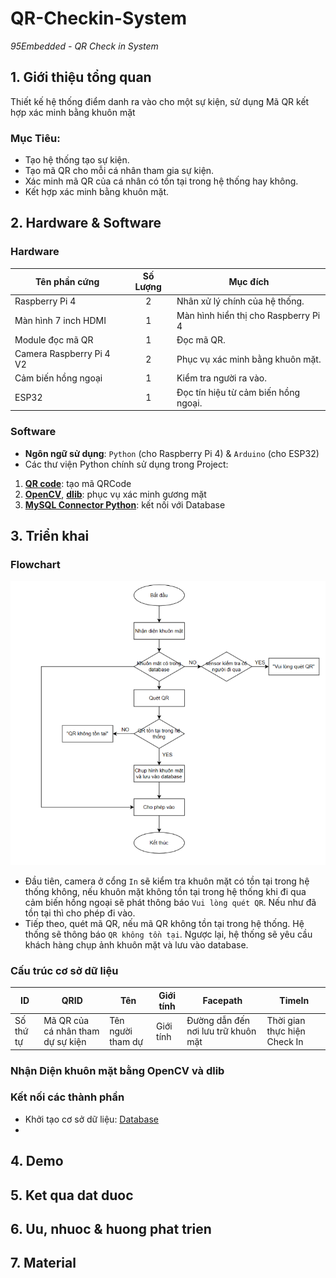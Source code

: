 # QR-Checkin-System

*95Embedded - QR Check in System*
## 1. Giới thiệu tổng quan

Thiết kế hệ thống điểm danh ra vào cho một sự kiện, sử dụng Mã QR kết hợp xác minh bằng khuôn mặt

### Mục Tiêu:

- Tạo hệ thống tạo sự kiện.
- Tạo mã QR cho mỗi cá nhân tham gia sự kiện.
- Xác minh mã QR của cá nhân có tồn tại trong hệ thống hay không. 
- Kết hợp xác minh bằng khuôn mặt.

## 2. Hardware & Software
### Hardware 
|Tên phần cứng|Số Lượng|Mục đích|
|---|:---:|---|
|Raspberry Pi 4|2|Nhân xử lý chính của hệ thống.|
|Màn hình 7 inch HDMI|1|Màn hình hiển thị cho Raspberry Pi 4|
|Module đọc mã QR|1|Đọc mã QR.|
|Camera Raspberry Pi 4 V2|2|Phục vụ xác minh bằng khuôn mặt.|
|Cảm biến hồng ngoại|1|Kiểm tra người ra vào.|
|ESP32|1|Đọc tín hiệu từ cảm biến hồng ngoại.|

### Software 
- **Ngôn ngữ sử dụng**: `Python` (cho Raspberry Pi 4) & `Arduino` (cho ESP32)
- Các thư viện Python chính sử dụng trong Project: 
1. [**QR code**](https://pypi.org/project/qrcode/): tạo mã QRCode
2. [**OpenCV**](https://pypi.org/project/opencv-python/), [**dlib**](https://pypi.org/project/dlib/): phục vụ xác minh gương mặt
3. [**MySQL Connector Python**](https://pypi.org/project/mysql-connector-python/): kết nối với Database

## 3. Triển khai
### Flowchart

![Flowchart](https://github.com/nakhoa1010/QR-Checkin-System/blob/main/pic/flowchart.png?raw=true)

- Đầu tiên, camera ở cổng `In` sẽ kiểm tra khuôn mặt có tồn tại trong hệ thống không, nếu khuôn mặt không tồn tại trong hệ thống khi đi qua cảm biến hồng ngoại sẽ phát thông báo `Vui lòng quét QR`. Nếu như đã tồn tại thì cho phép đi vào.
- Tiếp theo, quét mã QR, nếu mã QR không tồn tại trong hệ thống. Hệ thống sẽ thông báo `QR không tồn tại`. Ngược lại, hệ thống sẽ yêu cầu khách hàng chụp ảnh khuôn mặt và lưu vào database.

### Cấu trúc cơ sở dữ liệu
|ID|QRID|Tên|Giới tính|Facepath|TimeIn|
|---|---|---|---|---|---|
|Số thứ tự|Mã QR của cá nhân tham dự sự kiện|Tên người tham dự|Giới tính|Đường dẫn đến nơi lưu trữ khuôn mặt|Thời gian thực hiện Check In|
### Nhận Diện khuôn mặt bằng OpenCV và dlib

### Kết nối các thành phần
- Khởi tạo cơ sở dữ liệu: [Database](/QR-Checkin-System/main/yourtablename.sql)
- 

## 4. Demo
## 5. Ket qua dat duoc
## 6. Uu, nhuoc & huong phat trien
## 7. Material 

